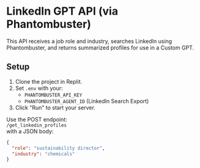 # LinkedIn GPT API (via Phantombuster)

This API receives a job role and industry, searches LinkedIn using Phantombuster, and returns summarized profiles for use in a Custom GPT.

## Setup

1. Clone the project in Replit.
2. Set `.env` with your:
   - `PHANTOMBUSTER_API_KEY`
   - `PHANTOMBUSTER_AGENT_ID` (LinkedIn Search Export)
3. Click "Run" to start your server.

Use the POST endpoint:  
`/get_linkedin_profiles`  
with a JSON body:
```json
{
  "role": "sustainability director",
  "industry": "chemicals"
}
